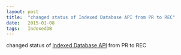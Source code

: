 ```yaml
---
layout: post
title:  "changed status of Indexed Database API from PR to REC"
date:   2015-01-08
tags:   IndexedDB
---
```


changed status of [Indexed Database API](/spec/IndexedDB) from PR to REC


